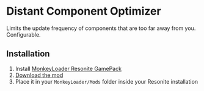 Distant Component Optimizer
=============================

Limits the update frequency of components that are too far away from you. Configurable.

## Installation

1. Install [MonkeyLoader Resonite GamePack](https://github.com/ResoniteModdingGroup/MonkeyLoader.GamePacks.Resonite)
2. [Download the mod](https://github.com/Nytra/ResoniteDistantComponentOptimizer/releases/latest)
3. Place it in your `MonkeyLoader/Mods` folder inside your Resonite installation
